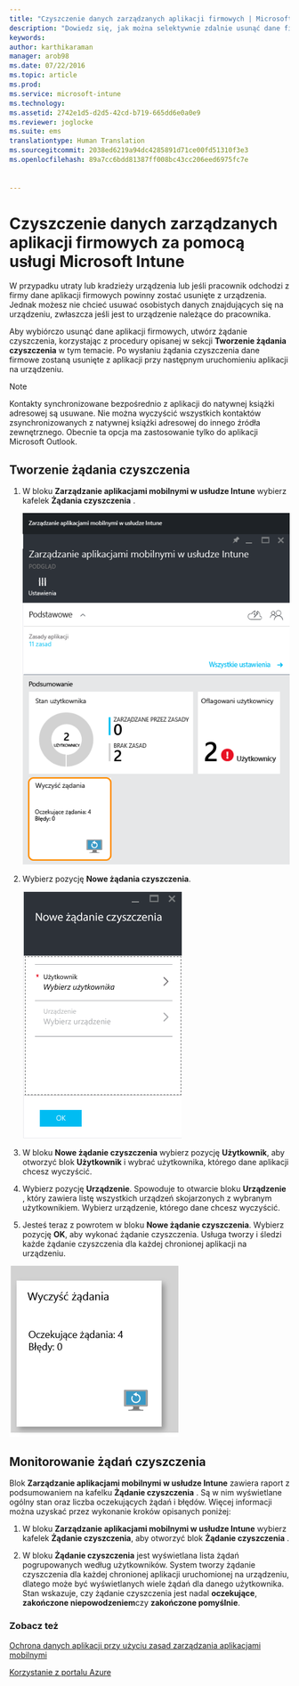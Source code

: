 ```yaml
---
title: "Czyszczenie danych zarządzanych aplikacji firmowych | Microsoft Intune"
description: "Dowiedz się, jak można selektywnie zdalnie usunąć dane firmy z urządzeń."
keywords: 
author: karthikaraman
manager: arob98
ms.date: 07/22/2016
ms.topic: article
ms.prod: 
ms.service: microsoft-intune
ms.technology: 
ms.assetid: 2742e1d5-d2d5-42cd-b719-665dd6e0a0e9
ms.reviewer: joglocke
ms.suite: ems
translationtype: Human Translation
ms.sourcegitcommit: 2038ed6219a94dc4285891d71ce00fd51310f3e3
ms.openlocfilehash: 89a7cc6bdd81387ff008bc43cc206eed6975fc7e


---
```


# Czyszczenie danych zarządzanych aplikacji firmowych za pomocą usługi Microsoft Intune
W przypadku utraty lub kradzieży urządzenia lub jeśli pracownik odchodzi z firmy dane aplikacji firmowych powinny zostać usunięte z urządzenia. Jednak możesz nie chcieć usuwać osobistych danych znajdujących się na urządzeniu, zwłaszcza jeśli jest to urządzenie należące do pracownika.

Aby wybiórczo usunąć dane aplikacji firmowych, utwórz żądanie czyszczenia, korzystając z procedury opisanej w sekcji **Tworzenie żądania czyszczenia** w tym temacie.  Po wysłaniu żądania czyszczenia dane firmowe zostaną usunięte z aplikacji przy następnym uruchomieniu aplikacji na urządzeniu.
>[!NOTE]
> Kontakty synchronizowane bezpośrednio z aplikacji do natywnej książki adresowej są usuwane. Nie można wyczyścić wszystkich kontaktów zsynchronizowanych z natywnej książki adresowej do innego źródła zewnętrznego. Obecnie ta opcja ma zastosowanie tylko do aplikacji Microsoft Outlook.



## Tworzenie żądania czyszczenia

1.  W bloku **Zarządzanie aplikacjami mobilnymi w usłudze Intune** wybierz kafelek **Żądania czyszczenia** .

    ![Zrzut ekranu przedstawiający blok zarządzania aplikacjami mobilnymi usługi Intune z kafelkiem Podsumowanie](../media/AppManagement/AzurePortal_MAM_WipeRequests.png)

2.  Wybierz pozycję **Nowe żądania czyszczenia**.

    ![Zrzut ekranu przedstawiający blok Nowe żądanie czyszczenia](../media/AppManagement/AzurePortal_MAM_NewWipeRequest.png)

3.  W bloku **Nowe żądanie czyszczenia** wybierz pozycję **Użytkownik**, aby otworzyć blok **Użytkownik** i wybrać użytkownika, którego dane aplikacji chcesz wyczyścić.

4.  Wybierz pozycję **Urządzenie**.  Spowoduje to otwarcie bloku **Urządzenie** , który zawiera listę wszystkich urządzeń skojarzonych z wybranym użytkownikiem.  Wybierz urządzenie, którego dane chcesz wyczyścić.

5.  Jesteś teraz z powrotem w bloku **Nowe żądanie czyszczenia**. Wybierz pozycję **OK**, aby wykonać żądanie czyszczenia. Usługa tworzy i śledzi każde żądanie czyszczenia dla każdej chronionej aplikacji na urządzeniu.


![Zrzut ekranu przedstawiający kafelek Żądania czyszczenia ](../media/AppManagement/AzurePortal_MAM_WipeRequestsSummary.png)

## Monitorowanie żądań czyszczenia
Blok **Zarządzanie aplikacjami mobilnymi w usłudze Intune** zawiera raport z podsumowaniem na kafelku **Żądanie czyszczenia** .  Są w nim wyświetlane ogólny stan oraz liczba oczekujących żądań i błędów. Więcej informacji można uzyskać przez wykonanie kroków opisanych poniżej:

1.  W bloku **Zarządzanie aplikacjami mobilnymi w usłudze Intune** wybierz kafelek **Żądanie czyszczenia**, aby otworzyć blok **Żądanie czyszczenia** .

2.  W bloku **Żądanie czyszczenia** jest wyświetlana lista żądań pogrupowanych według użytkowników.  System tworzy żądanie czyszczenia dla każdej chronionej aplikacji uruchomionej na urządzeniu, dlatego może być wyświetlanych wiele żądań dla danego użytkownika.  Stan wskazuje, czy żądanie czyszczenia jest nadal **oczekujące**, **zakończone niepowodzeniem**czy **zakończone pomyślnie**.

### Zobacz też
[Ochrona danych aplikacji przy użyciu zasad zarządzania aplikacjami mobilnymi ](protect-app-data-using-mobile-app-management-policies-with-microsoft-intune.md)

[Korzystanie z portalu Azure](azure-portal-for-microsoft-intune-mam-policies.md)



<!--HONumber=Jul16_HO4-->


